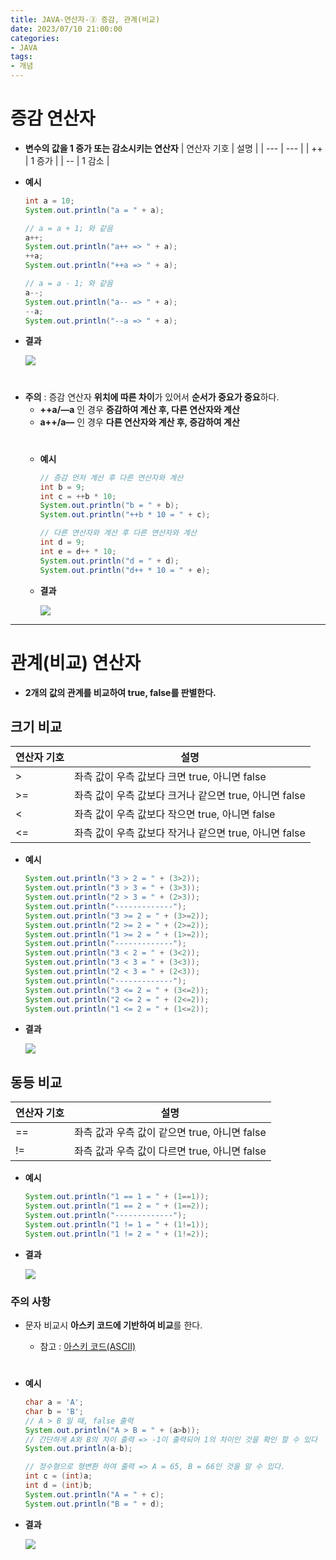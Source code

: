 ```yaml
---
title: JAVA-연산자-③ 증감, 관계(비교)
date: 2023/07/10 21:00:00
categories:
- JAVA
tags:
- 개념
---
```


# 증감 연산자

- **변수의 값을 1 증가 또는 감소시키는 연산자**
| 연산자 기호 | 설명 |
| --- | --- |
| ++ | 1 증가 |
| -- | 1 감소 |
- **예시**
    
    ```java
    int a = 10;
    System.out.println("a = " + a);
    
    // a = a + 1; 와 같음
    a++;
    System.out.println("a++ => " + a);
    ++a;
    System.out.println("++a => " + a);
    
    // a = a - 1; 와 같음
    a--;
    System.out.println("a-- => " + a);
    --a;
    System.out.println("--a => " + a);
    ```
    
- **결과**

    ![](/Images/2023/07/JAVA-연산자-③/Untitled.png)
    
#
- **주의** : 증감 연산자 **위치에 따른 차이**가 있어서 **순서가 중요가 중요**하다.
    - **++a/—a** 인 경우 **증감하여 계산 후, 다른 연산자와 계산**
    - **a++/a—** 인 경우 **다른 연산자와 계산 후, 증감하여 계산**
    #
    - **예시**
        
        ```java
        // 증감 먼저 계산 후 다른 연산자와 계산
        int b = 9;
        int c = ++b * 10;
        System.out.println("b = " + b);
        System.out.println("++b * 10 = " + c);
        
        // 다른 연산자와 계산 후 다른 연산자와 계산
        int d = 9;
        int e = d++ * 10;
        System.out.println("d = " + d);
        System.out.println("d++ * 10 = " + e);
        ```
        
    - **결과**
        
        ![](/Images/2023/07/JAVA-연산자-③/Untitled%201.png)

---

# 관계(비교) 연산자

- **2개의 값의 관계를 비교하여 true, false를 판별한다.**

## **크기 비교**

| 연산자 기호 | 설명 |
| --- | --- |
| > | 좌측 값이 우측 값보다 크면 true, 아니면 false |
| >= | 좌측 값이 우측 값보다 크거나 같으면 true, 아니면 false |
| < | 좌측 값이 우측 값보다 작으면 true, 아니면 false |
| <= | 좌측 값이 우측 값보다 작거나 같으면 true, 아니면 false |
- **예시**
    
    ```java
    System.out.println("3 > 2 = " + (3>2));
    System.out.println("3 > 3 = " + (3>3));
    System.out.println("2 > 3 = " + (2>3));
    System.out.println("-------------");
    System.out.println("3 >= 2 = " + (3>=2));
    System.out.println("2 >= 2 = " + (2>=2));
    System.out.println("1 >= 2 = " + (1>=2));
    System.out.println("-------------");
    System.out.println("3 < 2 = " + (3<2));
    System.out.println("3 < 3 = " + (3<3));
    System.out.println("2 < 3 = " + (2<3));
    System.out.println("-------------");
    System.out.println("3 <= 2 = " + (3<=2));
    System.out.println("2 <= 2 = " + (2<=2));
    System.out.println("1 <= 2 = " + (1<=2));
    ```
    
- **결과**
    
    ![](/Images/2023/07/JAVA-연산자-③/Untitled%202.png)
    

## **동등 비교**

| 연산자 기호 | 설명 |
| --- | --- |
| == | 좌측 값과 우측 값이 같으면 true, 아니면 false |
| != | 좌측 값과 우측 값이 다르면 true, 아니면 false |
- **예시**
    
    ```java
    System.out.println("1 == 1 = " + (1==1));
    System.out.println("1 == 2 = " + (1==2));
    System.out.println("-------------");
    System.out.println("1 != 1 = " + (1!=1));
    System.out.println("1 != 2 = " + (1!=2));
    ```
    
- **결과**
    
    ![](/Images/2023/07/JAVA-연산자-③/Untitled%203.png)
    

### 주의 사항

- 문자 비교시 **아스키 코드에 기반하여 비교**를 한다.
    - 참고 : [아스키 코드(ASCII)](https://ko.wikipedia.org/wiki/ASCII)
    #
- **예시**
    
    ```java
    char a = 'A';
    char b = 'B';
    // A > B 일 때, false 출력
    System.out.println("A > B = " + (a>b));
    // 간단하게 A와 B의 차이 출력 => -1이 출력되어 1의 차이인 것을 확인 할 수 있다
    System.out.println(a-b);
    
    // 정수형으로 형변환 하여 출력 => A = 65, B = 66인 것을 알 수 있다.
    int c = (int)a;
    int d = (int)b;
    System.out.println("A = " + c);
    System.out.println("B = " + d);
    ```
    
- **결과**
    
    ![](/Images/2023/07/JAVA-연산자-③/Untitled%204.png)